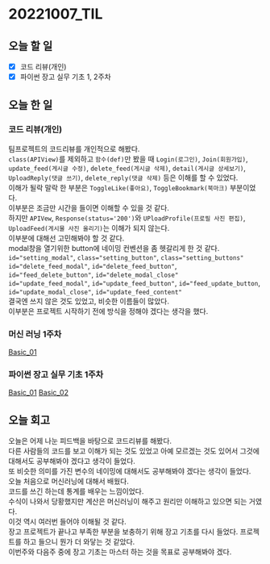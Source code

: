 # 20221007_TIL

## 오늘 할 일
- [X] 코드 리뷰(개인)
- [X] 파이썬 장고 실무 기초 1, 2주차

## 오늘 한 일
### 코드 리뷰(개인)
팀프로젝트의 코드리뷰를 개인적으로 해봤다.<br>
`class(APIView)`를 제외하고 `함수(def)`만 봤을 때 `Login(로그인)`, `Join(회원가입)`, `update_feed(게시글 수정)`, `delete_feed(게시글 삭제)`, `detail(게시글 상세보기)`, `UploadReply(댓글 쓰기)`, `delete_reply(댓글 삭제)` 등은 이해를 할 수 있었다.<br>
이해가 될락 말락 한 부분은 `ToggleLike(좋아요)`, `ToggleBookmark(북마크)` 부분이었다.<br>
이부분은 조금만 시간을 들이면 이해할 수 있을 것 같다.<br>
하지만 `APIVew`, `Response(status='200')`와 `UPloadProfile(프로필 사진 편집)`, `UploadFeed(게시물 사진 올리기)`는 이해가 되지 않는다.<br>
이부분에 대해선 고민해봐야 할 것 같다.<br>
modal창을 열기위한 button에 네이밍 컨벤션을 좀 헷갈리게 한 것 같다.<br>
`id="setting_modal"`, `class="setting_button"`, `class="setting_buttons"`<br>
`id="delete_feed_modal"`, `id="delete_feed_button"`, `id="feed_delete_button"`, `id="delete_modal_close"`<br>
`id="update_feed_modal"`, `id="update_feed_button"`, `id="feed_update_button`, `id="update_modal_close"`, `id="update_feed_content"`<br>
결국엔 쓰지 않은 것도 있었고, 비슷한 이름들이 많았다.<br>
이부분은 프로젝트 시작하기 전에 방식을 정해야 겠다는 생각을 했다.<br>

### 머신 러닝 1주차
[Basic_01](/DataStructure_Algorithm/AI/ML/Basic.md)

### 파이썬 장고 실무 기초 1주차
[Basic_01](/ProgrammingLanguge/Python/Django/Basic01.md)
[Basic_02](/ProgrammingLanguge/Python/Django/Basic02.md)

## 오늘 회고
오늘은 어제 나눈 피드백을 바탕으로 코드리뷰를 해봤다.<br>
다른 사람들의 코드를 보고 이해가 되는 것도 있었고 아예 모르겠는 것도 있어서 그것에 대해서도 공부해봐야 겠다고 생각이 들었다.<br>
또 비슷한 의미를 가진 변수의 네이밍에 대해서도 공부해봐야 겠다는 생각이 들었다.<br>
오늘 처음으로 머신러닝에 대해서 배웠다.<br>
코드를 쓰긴 하는데 통계를 배우는 느낌이었다.<br>
수식이 나와서 당황했지만 계산은 머신러닝이 해주고 원리만 이해하고 있으면 되는 거였다.<br>
이것 역시 여러번 들어야 이해될 것 같다.<br>
장고 프로젝트가 끝나고 부족한 부분을 보충하기 위해 장고 기초를 다시 들었다. 프로젝트를 하고 들으니 뭔가 더 와닿는 것 같았다.<br>
이번주와 다음주 중에 장고 기초는 마스터 하는 것을 목표로 공부해봐야 겠다.<br>
<br>
